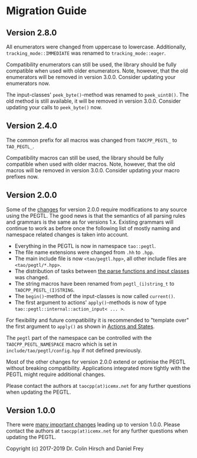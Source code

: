 # Migration Guide

## Version 2.8.0

All enumerators were changed from uppercase to lowercase.
Additionally, `tracking_mode::IMMEDIATE` was renamed to `tracking_mode::eager`.

Compatibility enumerators can still be used, the library should be fully compatible when used with older enumerators.
Note, however, that the old enumerators will be removed in version 3.0.0.
Consider updating your enumerators now.

The input-classes' `peek_byte()`-method was renamed to `peek_uint8()`.
The old method is still available, it will be removed in version 3.0.0.
Consider updating your calls to `peek_byte()` now.

## Version 2.4.0

The common prefix for all macros was changed from `TAOCPP_PEGTL_` to `TAO_PEGTL_`.

Compatibility macros can still be used, the library should be fully compatible when used with older macros.
Note, however, that the old macros will be removed in version 3.0.0.
Consider updating your macro prefixes now.

## Version 2.0.0

Some of the [changes](Changelog.md#200) for version 2.0.0 require modifications to any source using the PEGTL.
The good news is that the semantics of all parsing rules and grammars is the same as for versions 1.x.
Existing grammars will continue to work as before once the following list of mostly naming and namespace related changes is taken into account.

* Everything in the PEGTL is now in namespace `tao::pegtl`.
* The file name extensions were changed from `.hh` to `.hpp`.
* The main include file is now `<tao/pegtl.hpp>`, all other include files are `<tao/pegtl/*.hpp>`.
* The distribution of tasks between [the parse functions and input classes](Inputs-and-Parsing.md) was changed.
* The string macros have been renamed from `pegtl_(i)string_t` to `TAOCPP_PEGTL_(I)STRING`.
* The `begin()`-method of the input-classes is now called `current()`.
* The first argument to actions' `apply()`-methods is now of type `tao::pegtl::internal::action_input< ... >`.

For flexibility and future compatibility it is recommended to "template over" the first argument to `apply()` as shown in [Actions and States](Actions-and-States.md#actions).

The `pegtl` part of the namespace can be controlled with the `TAOCPP_PEGTL_NAMESPACE` macro which is set in `include/tao/pegtl/config.hpp` if not defined previously.

Most of the other changes for version 2.0.0 extend or optimise the PEGTL without breaking compatibility.
Applications integrated more tightly with the PEGTL might require additional changes.

Please contact the authors at `taocpp(at)icemx.net` for any further questions when updating the PEGTL.

## Version 1.0.0

There were [many important changes](Changelog.md#100) leading up to version 1.0.0.
Please contact the authors at `taocpp(at)icemx.net` for any further questions when updating the PEGTL.

Copyright (c) 2017-2019 Dr. Colin Hirsch and Daniel Frey
